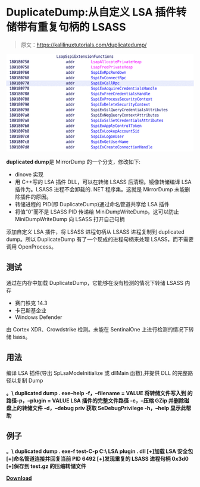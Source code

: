 # DuplicateDump:从自定义 LSA 插件转储带有重复句柄的 LSASS

> 原文：<https://kalilinuxtutorials.com/duplicatedump/>

[![](img/5bec5456cf33b0798b10e02c02956a23.png)](https://blogger.googleusercontent.com/img/b/R29vZ2xl/AVvXsEgua8PUtgsZzgpAgU6TTbeQwWvp-jdPLCMyq0dQy4HvXpN9dhkBaynYddARktwtqUtLsc-sLfH06es2fCKOjG8BrzvloXJFYRHexPZ3gTeVwBLaiTnzx8TVWDO-4KoVFW8Tz3n7Y4HeTPqPLKnXTKOECG9S_dPBvKZkPx_bcesvJL5r0q8qRAgYA6SC/s728/duplicatedump-dumping-lsass-with-a-duplicated-handle-from-custom-lsa-plugin.png)

**duplicated dump**是 MirrorDump 的一个分支，修改如下:

*   dinove 实现
*   用 C++写的 LSA 插件 DLL，可以在转储 LSASS 后清理。镜像转储编译 LSA 插件为。LSASS 进程不会卸载的. NET 程序集。这就是 MirrorDump 未能删除插件的原因。
*   转储进程的 PID(即 DuplicateDump)通过命名管道共享给 LSA 插件
*   将值“0”而不是 LSASS PID 传递给 MiniDumpWriteDump。这可以防止 MiniDumpWriteDump 向 LSASS 打开自己句柄

添加自定义 LSA 插件，将 LSASS 进程句柄从 LSASS 进程复制到 duplicated dump。所以 DuplicateDump 有了一个现成的进程句柄来处理 LSASS，而不需要调用 OpenProcess。

## 测试

通过在内存中加载 DuplicateDump，它能够在没有检测的情况下转储 LSASS 内存

*   赛门铁克 14.3
*   卡巴斯基企业
*   Windows Defender

由 Cortex XDR、Crowdstrike 检测。未能在 SentinalOne 上进行检测的情况下转储 lsass。

## 用法

编译 LSA 插件(导出 SpLsaModeInitialize 或 dllMain 函数),并提供 DLL 的完整路径以复制 Dump

**。\ duplicated dump . exe–help
-f，–filename = VALUE 将转储文件写入到
的路径-p，–plugin = VALUE LSA 插件的完整文件路径
-c，–压缩 GZip 并删除磁盘上的转储文件
-d，–debug priv 获取 SeDebugPrivilege
-h，–help 显示此帮助**

## 例子

**。\ duplicated dump . exe-f test-C-p C:\ LSA plugin . dll
[+]加载 LSA 安全包
[+]命名管道连接并回复当前 PID 6492
[+]发现重复的 LSASS 进程句柄 0x3d0
[+]保存到 test.gz 的压缩转储文件**

[**Download**](https://github.com/Hagrid29/DuplicateDump)